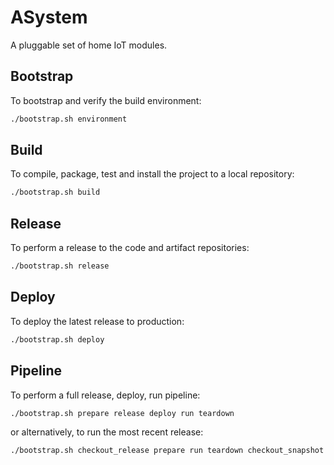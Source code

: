 # ASystem

A pluggable set of home IoT modules.

## Bootstrap

To bootstrap and verify the build environment:

```bash
./bootstrap.sh environment
```

## Build

To compile, package, test and install the project to a local repository:

```bash
./bootstrap.sh build
```

## Release

To perform a release to the code and artifact repositories:

```bash
./bootstrap.sh release
```

## Deploy

To deploy the latest release to production:

```bash
./bootstrap.sh deploy
```

## Pipeline

To perform a full release, deploy, run pipeline:

```bash
./bootstrap.sh prepare release deploy run teardown
```

or alternatively, to run the most recent release: 

```bash
./bootstrap.sh checkout_release prepare run teardown checkout_snapshot download
```


